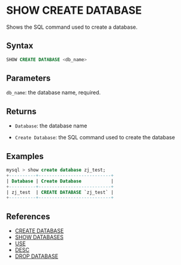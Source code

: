 # SHOW CREATE DATABASE

Shows the SQL command used to create a database.

## Syntax

```sql
SHOW CREATE DATABASE <db_name>
```

## Parameters

`db_name`: the database name, required.

## Returns

- `Database`: the database name

- `Create Database`: the SQL command used to create the database

## Examples

```sql
mysql > show create database zj_test;
+----------+---------------------------+
| Database | Create Database           |
+----------+---------------------------+
| zj_test  | CREATE DATABASE `zj_test` |
+----------+---------------------------+
```

## References

- [CREATE DATABASE](../data-definition/CREATE%20DATABASE.md)
- [SHOW DATABASES](SHOW%20DATABASES.md)
- [USE](../data-definition/USE.md)
- [DESC](../Utility/DESCRIBE.md)
- [DROP DATABASE](../data-definition/DROP%20DATABASE.md)
